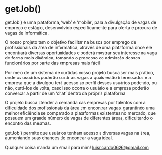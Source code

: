 # getJob()

getJob() é uma plataforma, ‘web’ e ‘mobile’, para a divulgação de vagas de emprego e estágio, desenvolvido especificamente para oferta e procura de vagas de Informática.

O nosso projeto tem o objetivo facilitar na busca por emprego de profissionais da área de informática, através de uma plataforma onde ele encontrará diversas oportunidades e poderá mostrar seu interesse na vaga de forma mais dinâmica, tornando o processo de admissão desses funcionários por parte das empresas mais fácil

Por meio de um sistema de curtidas nosso projeto busca ser mais prático, onde os usuários poderão curtir as vagas a quais estão interessados e a empresa que a divulgou terá acesso ao perfil desses usuários podendo, ou não, curti-los de volta, caso isso ocorra o usuário e a empresa poderão conversar a partir de um ‘chat’ dentro da própria plataforma

O projeto busca atender a demanda das empresas por talentos com a dificuldade dos profissionais da área em encontrar vagas, garantindo uma melhor eficiência se comparado a plataformas existentes no mercado, que possuem um grande número de vagas de diferentes áreas, dificultando o encontro das mesmas.

getJob() permite que usuários tenham acesso a diversas vagas na área, aumentando suas chances de encontrar a vaga ideal.

Qualquer coisa manda um email para mim!
luisricardo0626@gmail.com

